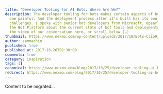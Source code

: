 ```yaml
---
title: "Developer Tooling for AI Bots: Where Are We?"
description: The developer tooling for bots makes certain aspects of building
  one painful. And the deployment process after it’s built has its own
  challenges. I spoke with senior bot developers from Microsoft, Opearlo, and
  The Bot Platform about the current state of bot tools and deployments. Watch
  the video of our conversation here, or scroll below […]
thumbnail: https://www.nexmo.com/wp-content/uploads/2017/10/Bots-Clip9_800x300.jpg
author: sammachin
published: true
published_at: 2017-10-26T02:30:08
comments: true
category: inspiration
tags: []
canonical: https://www.nexmo.com/blog/2017/10/25/developer-tooling-ai-bots
redirect: https://www.nexmo.com/blog/2017/10/25/developer-tooling-ai-bots
---
```

Content to be migrated...